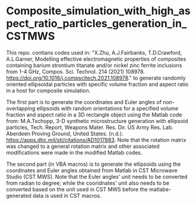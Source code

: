 # Composite_simulation_with_high_aspect_ratio_particles_generation_in_CSTMWS

This repo. contians codes used in:
    "X.Zhu, A.J.Fairbanks, T.D.Crawford, A.L.Garner, Modelling effective electromagnetic properties of composites containing barium strontium titanate and/or nickel zinc ferrite inclusions from 1-4 GHz, Compos. Sci. Technol. 214 (2021) 108978. https://doi.org/10.1016/j.compscitech.2021.108978."
    to generate randomly oriented ellipsoidal particles with specific volume fraction and aspect ratio in a host for composite simulation.

The first part is to generate the coordinates and Euler angles of non-overlapping ellipsoids with random orientations for a specified volume fraction and aspect ratio in a 3D rectangle object using the Matlab code from:
    M.A.Tschopp, 3-D synthetic microstructure generation with ellipsoid particles, Tech. Report, Weapons Mater. Res. Dir. US Army Res. Lab. Aberdeen Proving Ground, United States. (n.d.). https://apps.dtic.mil/sti/citations/AD1017883.
Note that the rotation matrix was changed to a general rotation matrix and other associated modifications were made in the modified Matlab codes.

The second part (in VBA macros) is to generate the ellipsoids using the coordinates and Euler angles obtained from Matlab in CST Microwave Studio (CST MWS). Note that the Euler angles' unit needs to be converted from radian to degree; while the cooridnates' unit also needs to be converted based on the unit used in CST MWS before the matlabe-generated data is used in CST macros.
